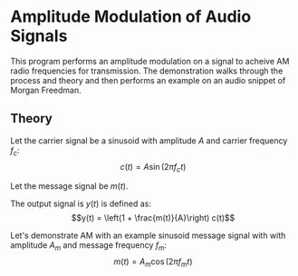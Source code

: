 # Amplitude Modulation of Audio Signals
This program performs an amplitude modulation on a signal to acheive AM radio frequencies for transmission. The demonstration walks through the process and theory and then performs an example on an audio snippet of Morgan Freedman.

## Theory
Let the carrier signal be a sinusoid with amplitude $A$ and carrier frequency $f_c$:
$$c(t) = A \sin(2 \pi f_c t)$$

Let the message signal be $m(t)$.

The output signal is $y(t)$ is defined as:
$$y(t) = \left(1 + \frac{m(t)}{A}\right) c(t)$$

Let's demonstrate AM with an example sinusoid message signal with with amplitude $A_m$ and message frequency $f_m$:
$$m(t) = A_m \cos(2 \pi f_m t)$$